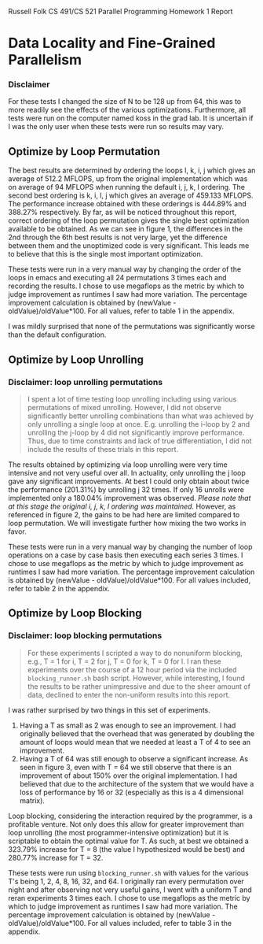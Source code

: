 Russell Folk
CS 491/CS 521 Parallel Programming
Homework 1 Report

# Data Locality and Fine-Grained Parallelism

### Disclaimer
For these tests I changed the size of N to be 128 up from 64, this was to more readily see the effects of the various optimizations. Furthermore, all tests were run on the computer named koss in the grad lab. It is uncertain if I was the only user when these tests were run so results may vary.

## Optimize by Loop Permutation
The best results are determined by ordering the loops l, k, i, j which gives an average of 512.2 MFLOPS, up from the original implementation which was on average of 94 MFLOPS when running the default i, j, k, l ordering. The second best ordering is k, i, l, j which gives an average of 459.133 MFLOPS. The performance increase obtained with these orderings is 444.89% and 388.27% respectively. By far, as will be noticed throughout this report, correct ordering of the loop permutation gives the single best optimization available to be obtained. As we can see in figure 1, the differences in the 2nd through the 6th best results is not very large, yet the difference between them and the unoptimized code is very significant. This leads me to believe that this is the single most important optimization.

These tests were run in a very manual way by changing the order of the loops in emacs and executing all 24 permutations 3 times each and recording the results. I chose to use megaflops as the metric by which to judge improvement as runtimes I saw had more variation. The percentage improvement calculation is obtained by (newValue - oldValue)/oldValue*100. For all values, refer to table 1 in the appendix.

I was mildly surprised that none of the permutations was significantly worse than the default configuration.

## Optimize by Loop Unrolling
### Disclaimer: loop unrolling permutations
> I spent a lot of time testing loop unrolling including using various permutations of mixed unrolling. However, I did not observe significantly better unrolling combinations than what was achieved by only unrolling a single loop at once. E.g. unrolling the i-loop by 2 and unrolling the j-loop by 4 did not significantly improve performance. Thus, due to time constraints and lack of true differentiation, I did not include the results of these trials in this report.

The results obtained by optimizing via loop unrolling were very time intensive and not very useful over all. In actuality, only unrolling the j loop gave any significant improvements. At best I could only obtain about twice the performance (201.31%) by unrolling j 32 times. If only 16 unrolls were implemented only a 180.04% improvement was observed. *Please note that at this stage the original i, j, k, l ordering was maintained.* However, as referenced in figure 2, the gains to be had here are limited compared to loop permutation. We will investigate further how mixing the two works in favor.

These tests were run in a very manual way by changing the number of loop operations on a case by case basis then executing each series 3 times. I chose to use megaflops as the metric by which to judge improvement as runtimes I saw had more variation. The percentage improvement calculation is obtained by (newValue - oldValue)/oldValue*100. For all values included, refer to table 2 in the appendix.

## Optimize by Loop Blocking
### Disclaimer: loop blocking permutations
> For these experiments I scripted a way to do nonuniform blocking, e.g., T = 1 for i, T = 2 for j, T = 0 for k, T = 0 for l. I ran these experiments over the course of a 12 hour period via the included `blocking_runner.sh` bash script. However, while interesting, I found the results to be rather unimpressive and due to the sheer amount of data, declined to enter the non-uniform results into this report.

I was rather surprised by two things in this set of experiments.

1. Having a T as small as 2 was enough to see an improvement. I had originally believed that the overhead that was generated by doubling the amount of loops would mean that we needed at least a T of 4 to see an improvement.
2. Having a T of 64 was still enough to observe a significant increase. As seen in figure 3, even with T = 64 we still observe that there is an improvement of about 150% over the original implementation. I had believed that due to the architecture of the system that we would have a loss of performance by 16 or 32 (especially as this is a 4 dimensional matrix).

Loop blocking, considering the interaction required by the programmer, is a profitable venture. Not only does this allow for greater improvement than loop unrolling (the most programmer-intensive optimization) but it is scriptable to obtain the optimal value for T. As such, at best we obtained a 323.79% increase for T = 8 (the value I hypothesized would be best) and 280.77% increase for T = 32.

These tests were run using `blocking_runner.sh` with values for the various T's being 1, 2, 4, 8, 16, 32, and 64. I originally ran every permutation over night and after observing not very useful gains, I went with a uniform T and reran experiments 3 times each. I chose to use megaflops as the metric by which to judge improvement as runtimes I saw had more variation. The percentage improvement calculation is obtained by (newValue - oldValue)/oldValue*100. For all values included, refer to table 3 in the appendix.
